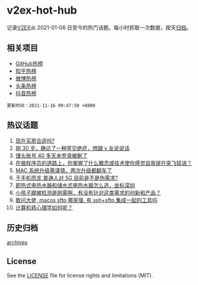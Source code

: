 # v2ex-hot-hub

 记录[V2EX](https://www.v2ex.com/)从 2021-01-06 日至今的热门话题。每小时抓取一次数据，按天[归档](archives)。
 
 ## 相关项目

- [GitHub热榜](https://github.com/snaildev/github-hot-hub)
- [知乎热榜](https://github.com/snaildev/zhihu-hot-hub)
- [微博热榜](https://github.com/snaildev/weibo-hot-hub)
- [头条热榜](https://github.com/snaildev/toutiao-hot-hub)
- [抖音热榜](https://github.com/snaildev/douyin-hot-hub)


 `更新时间：2021-11-16 09:47:50 +0800`

## 热议话题

1. [现在买房合适吗?](https://www.v2ex.com/t/815450)
1. [刚 30 岁，确诊了一种罕见绝症，想跟 v 友说说话](https://www.v2ex.com/t/815528)
1. [馒头账号 40 多天未登录被删了](https://www.v2ex.com/t/815556)
1. [在做程序员的道路上，你掌握了什么概念或技术使你感觉自我提升突飞猛进？](https://www.v2ex.com/t/815465)
1. [MAC 系统升级需谨慎，两次升级都翻车了](https://www.v2ex.com/t/815422)
1. [于手机而言,普通人对 5G 目前是不是伪需求?](https://www.v2ex.com/t/815490)
1. [即热式电热水器和储水式电热水器怎么选，坐标深圳](https://www.v2ex.com/t/815443)
1. [小孩子踢被检测是刚需啊，有没有针对这类需求的创新和产品？](https://www.v2ex.com/t/815466)
1. [敢问大佬, macos sftp 哪家强, 有 ssh+sftp 集成一起的工具吗](https://www.v2ex.com/t/815425)
1. [计算机转心理学如何呢？](https://www.v2ex.com/t/815516)

## 历史归档

[archives](archives)

## License

See the [LICENSE](LICENSE) file for license rights and limitations (MIT).
